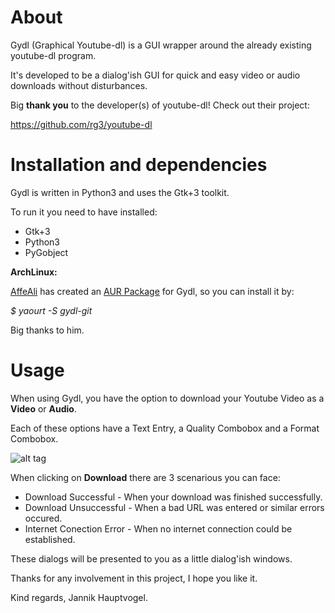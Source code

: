 # About
Gydl (Graphical Youtube-dl) is a GUI wrapper around the already existing youtube-dl program.

It's developed to be a dialog'ish GUI for quick and easy video or audio downloads without disturbances.

Big **thank you** to the developer(s) of youtube-dl! Check out their project:

https://github.com/rg3/youtube-dl

# Installation and dependencies

Gydl is written in Python3 and uses the Gtk+3 toolkit.

To run it you need to have installed:

* Gtk+3
* Python3
* PyGobject

**ArchLinux:**

[AffeAli](https://github.com/AffeAli) has created an [AUR Package](https://aur.archlinux.org/packages/gydl-git/) for Gydl, so you can install it by:

*$ yaourt -S gydl-git*

Big thanks to him.

# Usage

When using Gydl, you have the option to download your Youtube Video as a **Video** or **Audio**.

Each of these options have a Text Entry, a Quality Combobox and a Format Combobox.

![alt tag](http://i.imgur.com/rRPfQAQ.png)

When clicking on **Download** there are 3 scenarious you can face:

* Download Successful      - When your download was finished successfully.
* Download Unsuccessful    - When a bad URL was entered or similar errors occured.
* Internet Conection Error - When no internet connection could be established.

These dialogs will be presented to you as a little dialog'ish windows.

Thanks for any involvement in this project, I hope you like it.

Kind regards, Jannik Hauptvogel.
